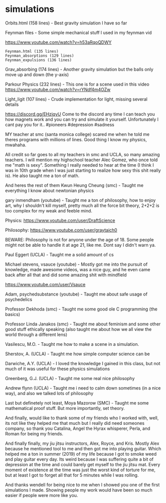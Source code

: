 # simulations
Orbits.html (158 lines) - Best gravity simulation I have so far

Feynman files - Some simple mechanical stuff I used in my feynman vid 

https://www.youtube.com/watch?v=h53aRqoQDWY

    Feynman.html (135 lines)
    Feynman_absorptions (129 lines)
    Feynman_expulsions (136 lines)

Grav_absorbing (174 lines) - Another gravity simulation but the balls only move up and down (the y-axis)

Parkour Physics (232 lines) - This one is for a scene used in this video
https://www.youtube.com/watch?v=rYNdf4m4OZw

Light_ligit (107 lines) - Crude implementation for light, missing several details

https://discord.gg/EHzjqyU
Come to the discord any time I can teach you how magnets work and you can try and simulate it yourself.
Unfortunately I cant pay you for it..
#pioneers #depression #sadness

MY teacher at smc (santa monica college) scared me when he told me theres programs with millions of
lines. Good thing I know my physics, mwahaha.

All credit so far goes to all my teachers in smc and UCLA, so many amazing teachers.
I will mention my highschool teacher Alec Gomez, who once told me "math is sexy". Something I really needed
to hear at the time (I think I was in 10th grade when I was just starting to realize how sexy this shit really
is). He also taught me a ton of math.

And heres the rest of them
Kwun Heung Cheung (smc) - Taught me everything I know about newtonian physics

gary inmendham (youtube) - Taught me a ton of philosophy, how to enjoy art, why I shouldn't kill myself, pretty
much all the force bit theory, 2+2+2 is too complex for my weak and feeble mind.

Physics: https://www.youtube.com/user/DraftScience

Philosophy: https://www.youtube.com/user/graytaich0

BEWARE: Philosophy is not for anyone under the age of 18. Some people might not be able to handle it at age 21,
like me. Dont say I didn't warn ya.

Paul Eggert (UCLA) - Taught me a solid amount of cs

Michael stevens, vsauce (youtube) - Mostly got me into the pursuit of knowledge, made awesome videos, was a nice guy,
and he even came back after all that and did some amazing shit with mindfield

https://www.youtube.com/user/Vsauce

Adam, psychedsubstance (youtube) - Taught me about safe usage of psychedelics

Professor Dekhoda (smc) - Taught me some good ole C programming (the basics)

Professor Linda Janakos (smc) - Taught me about feminism and some other good stuff ethically speaking (also taught
me about how we all view the world through a different lens)

Vasilescu, M.O. - Taught me how to make a scene in a simulation.

Sherstov, A. (UCLA) - Taught me how simple computer science can be

Darwiche, A.Y. (UCLA) - I loved the knowledge I gained in this class, but not much of it was useful for these physics simulations

Greenberg, G.J. (UCLA) - Taught me some real nice philosophy

Andrew flynn (UCLA) - Taught me i need to calm down sometimes (in a nice way), and also we talked lots of philosophy

Last but definetely not least, Moya Mazorow (SMC) - Taught me some mathematical proof stuff. But more importantly, set theory.

And finally, would like to thank some of my friends who I worked with, well, its not like they helped me that much but I 
really did need someones company, so thank you Catalina, Angel the Hyrax whisperer, Perla, and Roman for being my friends.

And finally finally, my jiu jitsu instructors, Alex, Royce, and Kris. Mostly Alex because he mentioned tool to me and then got
me into playing guitar. Which helped me a ton in summer (2019) of my life because I got to smoke weed and play guitar every day. 
Its weird because I was suffering quite a bit of depression at the time and could barely get myself to the jiu jitsu mat. Every
moment of existence at the time was just the worst kind of torture for me, but at least I got to forget all that for 5 minutes
while I was rolling. 

And thanks wendell for being nice to me when I showed you one of the first simulations I made. Showing people my work would have
been so much easier if people were more like you.
